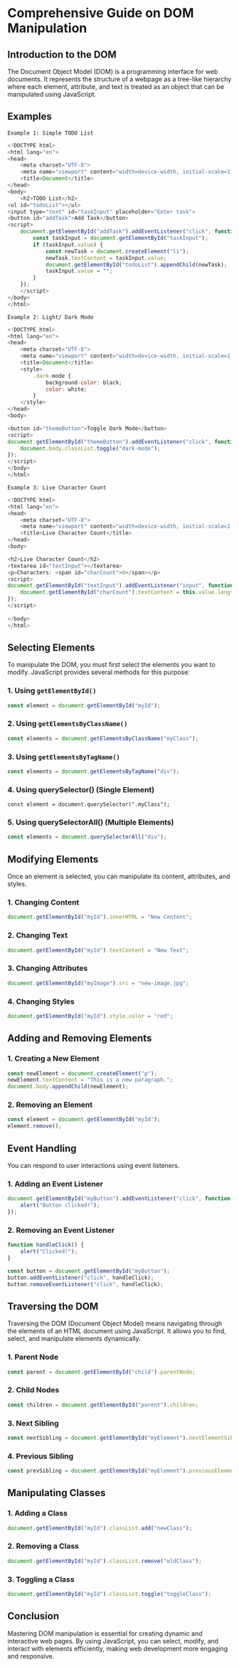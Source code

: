 # Comprehensive Guide on DOM Manipulation

## Introduction to the DOM
The Document Object Model (DOM) is a programming interface for web documents. It represents the structure of a webpage as a tree-like hierarchy where each element, attribute, and text is treated as an object that can be manipulated using JavaScript.

## Examples
`Example 1: Simple TODO List`
```js
<!DOCTYPE html>
<html lang="en">
<head>
    <meta charset="UTF-8">
    <meta name="viewport" content="width=device-width, initial-scale=1.0">
    <title>Document</title>
</head>
<body>
    <h2>TODO List</h2>
<ul id="todoList"></ul>
<input type="text" id="taskInput" placeholder="Enter task">
<button id="addTask">Add Task</button>
<script>
    document.getElementById("addTask").addEventListener("click", function() {
        const taskInput = document.getElementById("taskInput");
        if (taskInput.value) {
            const newTask = document.createElement("li");
            newTask.textContent = taskInput.value;
            document.getElementById("todoList").appendChild(newTask);
            taskInput.value = "";
        }
    });
    </script>
</body>
</html>
```
`Example 2: Light/ Dark Mode`
```js
<!DOCTYPE html>
<html lang="en">
<head>
    <meta charset="UTF-8">
    <meta name="viewport" content="width=device-width, initial-scale=1.0">
    <title>Document</title>
    <style>
        .dark-mode {
            background-color: black;
            color: white;
        }
    </style>
</head>
<body>

<button id="themeButton">Toggle Dark Mode</button>
<script>
document.getElementById("themeButton").addEventListener("click", function() {
    document.body.classList.toggle("dark-mode");
});
</script>
</body>
</html>
```
`Example 3: Live Character Count`
```js
<!DOCTYPE html>
<html lang="en">
<head>
    <meta charset="UTF-8">
    <meta name="viewport" content="width=device-width, initial-scale=1.0">
    <title>Live Character Count</title>
</head>
<body>

<h2>Live Character Count</h2>
<textarea id="textInput"></textarea>
<p>Characters: <span id="charCount">0</span></p>
<script>
document.getElementById("textInput").addEventListener("input", function() {
    document.getElementById("charCount").textContent = this.value.length;
});
</script>
    
</body>
</html>
```

## Selecting Elements
To manipulate the DOM, you must first select the elements you want to modify. JavaScript provides several methods for this purpose:

### 1. Using `getElementById()`
```js
const element = document.getElementById("myId");
```

### 2. Using `getElementsByClassName()`
```js
const elements = document.getElementsByClassName("myClass");
```

### 3. Using `getElementsByTagName()`
```js
const elements = document.getElementsByTagName("div");
```

### 4. Using querySelector() (Single Element)
```
const element = document.querySelector(".myClass");
```

### 5. Using querySelectorAll() (Multiple Elements)
```js
const elements = document.querySelectorAll("div");
```

## Modifying Elements
Once an element is selected, you can manipulate its content, attributes, and styles.

### 1. Changing Content
```js
document.getElementById("myId").innerHTML = "New Content";
```

### 2. Changing Text
```js
document.getElementById("myId").textContent = "New Text";
```

### 3. Changing Attributes
```js
document.getElementById("myImage").src = "new-image.jpg";
```

### 4. Changing Styles
```js
document.getElementById("myId").style.color = "red";
```

## Adding and Removing Elements
### 1. Creating a New Element
```js
const newElement = document.createElement("p");
newElement.textContent = "This is a new paragraph.";
document.body.appendChild(newElement);
```
### 2. Removing an Element
```js
const element = document.getElementById("myId");
element.remove();
```

## Event Handling
You can respond to user interactions using event listeners.

### 1. Adding an Event Listener
```js
document.getElementById("myButton").addEventListener("click", function() {
    alert("Button clicked!");
});
```
### 2. Removing an Event Listener
```js
function handleClick() {
    alert("Clicked!");
}

const button = document.getElementById("myButton");
button.addEventListener("click", handleClick);
button.removeEventListener("click", handleClick);
```
## Traversing the DOM
Traversing the DOM (Document Object Model) means navigating through the elements of an HTML document using JavaScript. It allows you to find, select, and manipulate elements dynamically.

### 1. Parent Node
```js
const parent = document.getElementById("child").parentNode;
```

### 2. Child Nodes
```js
const children = document.getElementById("parent").children;
```

### 3. Next Sibling
```js
const nextSibling = document.getElementById("myElement").nextElementSibling;
```
### 4. Previous Sibling
```js
const prevSibling = document.getElementById("myElement").previousElementSibling;
```
## Manipulating Classes
### 1. Adding a Class
```js
document.getElementById("myId").classList.add("newClass");
```
### 2. Removing a Class
```js
document.getElementById("myId").classList.remove("oldClass");
```
### 3. Toggling a Class
```js
document.getElementById("myId").classList.toggle("toggleClass");
```
## Conclusion
Mastering DOM manipulation is essential for creating dynamic and interactive web pages. By using JavaScript, you can select, modify, and interact with elements efficiently, making web development more engaging and responsive.





